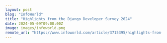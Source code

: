 ```yaml
---
layout: post
blog: "InfoWorld"
title: "Highlights from the Django Developer Survey 2024"
date: 2024-05-09T09:00:00Z
image: images/infoworld.png
remote_url: "https://www.infoworld.com/article/3715395/highlights-from-the-django-developer-survey-2024.html#tk.rss_applicationdevelopment"
---
```

